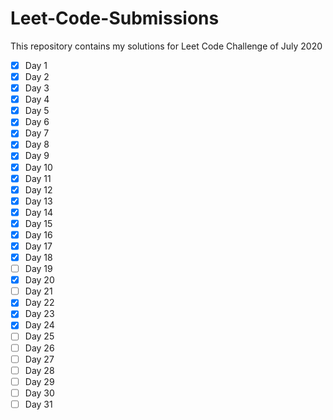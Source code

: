 # Leet-Code-Submissions
This repository contains my solutions for Leet Code Challenge of July 2020 
- [x] Day 1
- [x] Day 2
- [x] Day 3
- [x] Day 4
- [x] Day 5
- [x] Day 6
- [x] Day 7
- [x] Day 8
- [x] Day 9
- [x] Day 10
- [x] Day 11
- [x] Day 12
- [x] Day 13
- [x] Day 14
- [x] Day 15
- [x] Day 16
- [x] Day 17
- [x] Day 18
- [ ] Day 19
- [x] Day 20
- [ ] Day 21
- [x] Day 22
- [x] Day 23
- [x] Day 24
- [ ] Day 25
- [ ] Day 26
- [ ] Day 27
- [ ] Day 28
- [ ] Day 29
- [ ] Day 30
- [ ] Day 31
